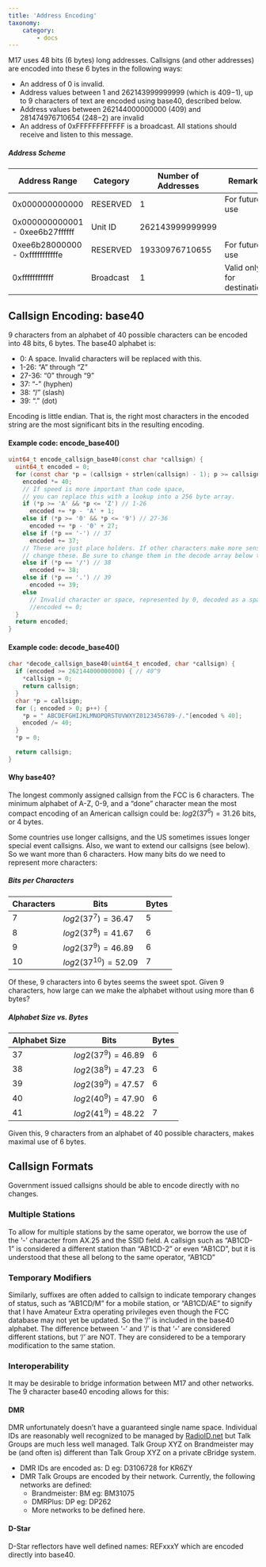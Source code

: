 ```yaml
---
title: 'Address Encoding'
taxonomy:
    category:
        - docs
---
```


M17 uses 48 bits (6 bytes) long addresses. Callsigns (and other addresses) are encoded into these 6 bytes in the following ways:

* An address of 0 is invalid.
* Address values between 1 and 262143999999999 (which is 409−1), up to 9 characters of text are encoded using base40, described below.
* Address values between 262144000000000 (409) and 281474976710654 (248−2) are invalid
* An address of 0xFFFFFFFFFFFF is a broadcast. All stations should receive and listen to this message.

##### Address Scheme

Address Range                   | Category  | Number of Addresses | Remarks
-------------                   | --------  | ------------------- | -------
0x000000000000                  | RESERVED  | 1                   | For future use
0x000000000001 - 0xee6b27ffffff | Unit ID   | 262143999999999     | 
0xee6b28000000 - 0xfffffffffffe | RESERVED  | 19330976710655      | For future use
0xffffffffffff                  | Broadcast | 1                   | Valid only for destination

## Callsign Encoding: base40

9 characters from an alphabet of 40 possible characters can be encoded into 48 bits, 6 bytes. The base40 alphabet is:

* 0: A space. Invalid characters will be replaced with this.
* 1-26: “A” through “Z”
* 27-36: “0” through “9”
* 37: “-” (hyphen)
* 38: “/” (slash)
* 39: “.” (dot)

Encoding is little endian. That is, the right most characters in the encoded string are the most significant bits in the resulting encoding.

#### Example code: encode_base40()

```c
uint64_t encode_callsign_base40(const char *callsign) {
  uint64_t encoded = 0;
  for (const char *p = (callsign + strlen(callsign) - 1); p >= callsign; p-- ) {
    encoded *= 40;
    // If speed is more important than code space,
    // you can replace this with a lookup into a 256 byte array.
    if (*p >= 'A' && *p <= 'Z') // 1-26
      encoded += *p - 'A' + 1;
    else if (*p >= '0' && *p <= '9') // 27-36
      encoded += *p - '0' + 27;
    else if (*p == '-') // 37
      encoded += 37;
    // These are just place holders. If other characters make more sense,
    // change these. Be sure to change them in the decode array below too.
    else if (*p == '/') // 38
      encoded += 38;
    else if (*p == '.') // 39
      encoded += 39;
    else
      // Invalid character or space, represented by 0, decoded as a space.
      //encoded += 0;
  }
  return encoded;
}
```

#### Example code: decode_base40()

```c
char *decode_callsign_base40(uint64_t encoded, char *callsign) {
  if (encoded >= 262144000000000) { // 40^9
    *callsign = 0;
    return callsign;
  }
  char *p = callsign;
  for (; encoded > 0; p++) {
    *p = " ABCDEFGHIJKLMNOPQRSTUVWXYZ0123456789-/."[encoded % 40];
    encoded /= 40;
  }
  *p = 0;

  return callsign;
}
```

#### Why base40?

The longest commonly assigned callsign from the FCC is 6 characters. The minimum alphabet of A-Z, 0-9, and a “done” character mean the most compact encoding of an American callsign could be: $log2(37^6)=31.26$ bits, or 4 bytes.  
  
Some countries use longer callsigns, and the US sometimes issues longer special event callsigns. Also, we want to extend our callsigns (see below). So we want more than 6 characters. How many bits do we need to represent more characters:

##### Bits per Characters

Characters | Bits                  | Bytes
---------- | ----                  | -----
7          | $log2(37^7)=36.47$    | 5
8          | $log2(37^8)=41.67$    | 6
9          | $log2(37^9)=46.89$    | 6
10         | $log2(37^{10})=52.09$ | 7

Of these, 9 characters into 6 bytes seems the sweet spot. Given 9 characters, how large can we make the alphabet without using more than 6 bytes?

##### Alphabet Size vs. Bytes

Alphabet Size | Bits               | Bytes
------------- | ----               | -----
37            | $log2(37^9)=46.89$ | 6
38            | $log2(38^9)=47.23$ | 6
39            | $log2(39^9)=47.57$ | 6
40            | $log2(40^9)=47.90$ | 6
41            | $log2(41^9)=48.22$ | 7

Given this, 9 characters from an alphabet of 40 possible characters, makes maximal use of 6 bytes.

## Callsign Formats

Government issued callsigns should be able to encode directly with no changes.

### Multiple Stations

To allow for multiple stations by the same operator, we borrow the use of the ‘-’ character from AX.25 and the SSID field. A callsign such as “AB1CD-1” is considered a different station than “AB1CD-2” or even “AB1CD”, but it is understood that these all belong to the same operator, “AB1CD”

### Temporary Modifiers

Similarly, suffixes are often added to callsign to indicate temporary changes of status, such as “AB1CD/M” for a mobile station, or “AB1CD/AE” to signify that I have Amateur Extra operating privileges even though the FCC database may not yet be updated. So the ‘/’ is included in the base40 alphabet. The difference between ‘-’ and ‘/’ is that ‘-’ are considered different stations, but ‘/’ are NOT. They are considered to be a temporary modification to the same station.

### Interoperability

It may be desirable to bridge information between M17 and other networks. The 9 character base40 encoding allows for this:

#### DMR

DMR unfortunately doesn’t have a guaranteed single name space. Individual IDs are reasonably well recognized to be managed by [RadioID.net](https://www.radioid.net/database/search#!) but Talk Groups are much less well managed. Talk Group XYZ on Brandmeister may be (and often is) different than Talk Group XYZ on a private cBridge system.

* DMR IDs are encoded as: D<number> eg: D3106728 for KR6ZY
* DMR Talk Groups are encoded by their network. Currently, the following networks are defined:
    * Brandmeister: BM<number> eg: BM31075
    * DMRPlus: DP<number> eg: DP262
    * More networks to be defined here.
    
#### D-Star

D-Star reflectors have well defined names: REFxxxY which are encoded directly into base40.